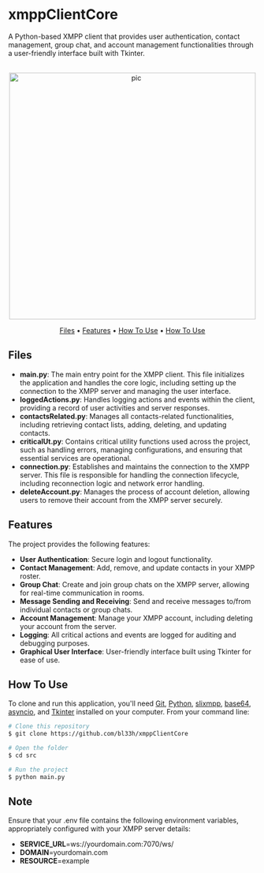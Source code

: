 # xmppClientCore

A Python-based XMPP client that provides user authentication, contact management, group chat, and account management functionalities through a user-friendly interface built with Tkinter.

<p align="center">
  <br>
  <img src="https://i.imgur.com/UlPi1k3.png" alt="pic" width="500">
  <br>
</p>
<p align="center" >
  <a href="#Files">Files</a> •
  <a href="#Features">Features</a> •
  <a href="#how-to-use">How To Use</a> •
  <a href="#note">How To Use</a>
</p>

## Files

- **main.py**: The main entry point for the XMPP client. This file initializes the application and handles the core logic, including setting up the connection to the XMPP server and managing the user interface.
- **loggedActions.py**: Handles logging actions and events within the client, providing a record of user activities and server responses.
- **contactsRelated.py**: Manages all contacts-related functionalities, including retrieving contact lists, adding, deleting, and updating contacts.
- **criticalUt.py**: Contains critical utility functions used across the project, such as handling errors, managing configurations, and ensuring that essential services are operational.
- **connection.py**: Establishes and maintains the connection to the XMPP server. This file is responsible for handling the connection lifecycle, including reconnection logic and network error handling.
- **deleteAccount.py**: Manages the process of account deletion, allowing users to remove their account from the XMPP server securely.

## Features

The project provides the following features:

- **User Authentication**: Secure login and logout functionality.
- **Contact Management**: Add, remove, and update contacts in your XMPP roster.
- **Group Chat**: Create and join group chats on the XMPP server, allowing for real-time communication in rooms.
- **Message Sending and Receiving**: Send and receive messages to/from individual contacts or group chats.
- **Account Management**: Manage your XMPP account, including deleting your account from the server.
- **Logging**: All critical actions and events are logged for auditing and debugging purposes.
- **Graphical User Interface**: User-friendly interface built using Tkinter for ease of use.

## How To Use

To clone and run this application, you'll need [Git](https://git-scm.com), [Python](https://www.python.org), [slixmpp](https://slixmpp.readthedocs.io/en/latest/), [base64](https://docs.python.org/3/library/base64.html), [asyncio](https://docs.python.org/3/library/asyncio.html), and [Tkinter](https://docs.python.org/es/3/library/tkinter.html) installed on your computer. From your command line:

```bash
# Clone this repository
$ git clone https://github.com/bl33h/xmppClientCore

# Open the folder
$ cd src

# Run the project
$ python main.py
```

## Note
Ensure that your .env file contains the following environment variables, appropriately configured with your XMPP server details:
- **SERVICE_URL**=ws://yourdomain.com:7070/ws/
- **DOMAIN**=yourdomain.com
- **RESOURCE**=example
